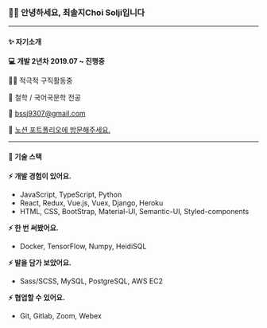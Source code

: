 ### 🙋‍♀️ 안녕하세요, 최솔지Choi Solji입니다

---

#### ✨ 자기소개

**💻 개발 2년차 2019.07 ~ 진행중** 

👩‍💻 적극적 구직활동중

🏫 철학 / 국어국문학 전공

📧 [bssj9307@gmail.com](mailto:bssj9307@gmail.com)

🍞 [노션 포트폴리오에 방문해주세요.](https://www.notion.so/soulg/Choi-Sol-ji-2834b0aa19244ea49d00b9d706d936bc )

---

#### 🔨 기술 스택

**⚡ 개발 경험이 있어요.**

- JavaScript, TypeScript, Python
- React, Redux, Vue.js, Vuex, Django, Heroku
- HTML, CSS, BootStrap, Material-UI, Semantic-UI, Styled-components

**⚡ 한 번 써봤어요.**

- Docker, TensorFlow, Numpy, HeidiSQL

**⚡ 발을 담가 보았어요.**

- Sass/SCSS, MySQL, PostgreSQL, AWS EC2

**⚡ 협업할 수 있어요.**

- Git, Gitlab, Zoom, Webex
